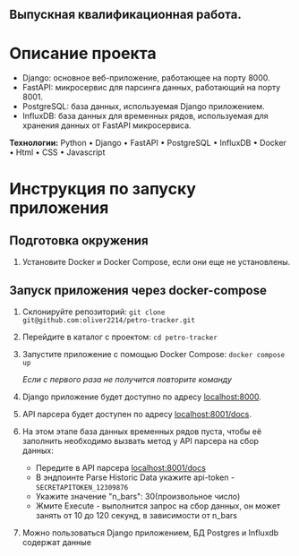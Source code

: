 
## Выпускная квалификационная работа.

# Описание проекта

* Django: основное веб-приложение, работающее на порту 8000.
* FastAPI: микросервис для парсинга данных, работающий на порту 8001.
* PostgreSQL: база данных, используемая Django приложением.
* InfluxDB: база данных для временных рядов, используемая для хранения данных от FastAPI микросервиса.

**Технологии:**
Python • Django • FastAPI • PostgreSQL • InfluxDB • Docker • Html • CSS • Javascript

# Инструкция по запуску приложения

## Подготовка окружения

1. Установите Docker и Docker Compose, если они еще не установлены.

## Запуск приложения через docker-compose

1. Склонируйте репозиторий:
   `git clone git@github.com:oliver2214/petro-tracker.git`

2. Перейдите в каталог с проектом:
   `cd petro-tracker`

3. Запустите приложение с помощью Docker Compose:
   `docker compose up`

   *Если с первого раза не получится повторите команду*

4. Django приложение будет доступно по адресу [localhost:8000](http://localhost:8000).

5. API парсера будет доступен по адресу [localhost:8001/docs](http://localhost:8001/docs).

6. На этом этапе база данных временных рядов пуста, чтобы её заполнить необходимо вызвать метод у API парсера на сбор данных:

   * Передите в API парсера [localhost:8001/docs](http://localhost:8001/docs)
   * В эндпоинте Parse Historic Data укажите api-token - `SECRETAPITOKEN_12309876`
   * Укажите значение "n_bars": 30(произвольное число)
   * Жмите Execute - выполнится запрос на сбор данных, он может занять от 10 до 120 секунд, в зависимости от n_bars

7. Можно пользоваться Django приложением, БД Postgres и Influxdb содержат данные
